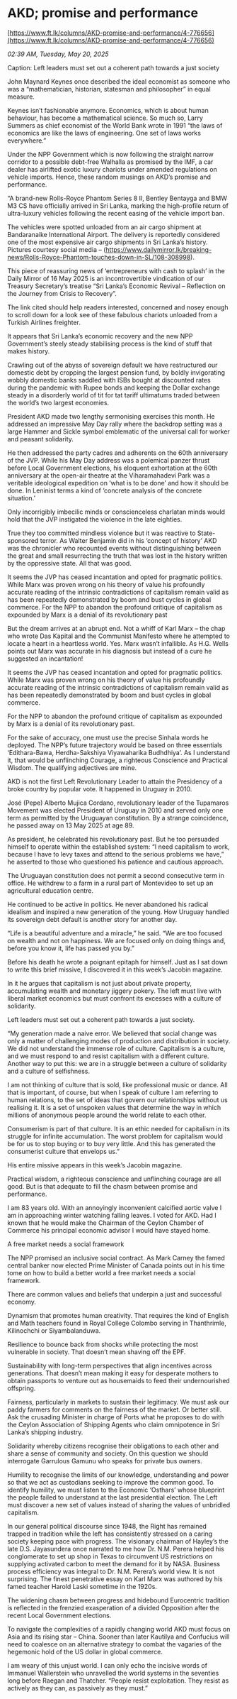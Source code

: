 # AKD; promise and performance

[https://www.ft.lk/columns/AKD-promise-and-performance/4-776656](https://www.ft.lk/columns/AKD-promise-and-performance/4-776656)

*02:39 AM, Tuesday, May 20, 2025*

Caption: Left leaders must set out a coherent path towards a just society

John Maynard Keynes once described the ideal economist as someone who was a “mathematician, historian, statesman and philosopher” in equal measure.

Keynes isn’t fashionable anymore. Economics, which is about human behaviour, has become a mathematical science. So much so, Larry Summers as chief economist of the World Bank wrote in 1991 “the laws of economics are like the laws of engineering. One set of laws works everywhere.”

Under the NPP Government which is now following the straight narrow corridor to a possible debt-free Walhalla as promised by the IMF, a car dealer has airlifted exotic luxury chariots under amended regulations on vehicle imports. Hence, these random musings on AKD’s promise and performance.

“A brand-new Rolls-Royce Phantom Series 8 II, Bentley Bentayga and BMW M3 CS have officially arrived in Sri Lanka, marking the high-profile return of ultra-luxury vehicles following the recent easing of the vehicle import ban.

The vehicles were spotted unloaded from an air cargo shipment at Bandaranaike International Airport. The delivery is reportedly considered one of the most expensive air cargo shipments in Sri Lanka’s history. Pictures courtesy social media – (https://www.dailymirror.lk/breaking-news/Rolls-Royce-Phantom-touches-down-in-SL/108-308998).

This piece of reassuring news of ‘entrepreneurs with cash to splash’ in the Daily Mirror of 16 May 2025 is an incontrovertible vindication of our Treasury Secretary’s treatise “Sri Lanka’s Economic Revival – Reflection on the Journey from Crisis to Recovery”.

The link cited should help readers interested, concerned and nosey enough to scroll down for a look see of these fabulous chariots unloaded from a Turkish Airlines freighter.

It appears that Sri Lanka’s economic recovery and the new NPP Government’s steely steady stabilising process is the kind of stuff that makes history.

Crawling out of the abyss of sovereign default we have restructured our domestic debt by cropping the largest pension fund, by boldly invigorating wobbly domestic banks saddled with ISBs bought at discounted rates during the pandemic with Rupee bonds and keeping the Dollar exchange steady in a disorderly world of tit for tat tariff ultimatums traded between the world’s two largest economies.

President AKD made two lengthy sermonising exercises this month. He addressed an impressive May Day rally where the backdrop setting was a large Hammer and Sickle symbol emblematic of the universal call for worker and peasant solidarity.

He then addressed the party cadres and adherents on the 60th anniversary of the JVP. While his May Day address was a polemical panzer thrust before Local Government elections, his eloquent exhortation at the 60th anniversary at the open-air theatre at the Viharamahadevi Park was a veritable ideological expedition on ‘what is to be done’ and how it should be done. In Leninist terms a kind of ‘concrete analysis of the concrete situation.’

Only incorrigibly imbecilic minds or conscienceless charlatan minds would hold that the JVP instigated the violence in the late eighties.

True they too committed mindless violence but it was reactive to State-sponsored terror. As Walter Benjamin did in his ‘concept of history’ AKD was the chronicler who recounted events without distinguishing between the great and small resurrecting the truth that was lost in the history written by the oppressive state. All that was good.

It seems the JVP has ceased incantation and opted for pragmatic politics. While Marx was proven wrong on his theory of value his profoundly accurate reading of the intrinsic contradictions of capitalism remain valid as has been repeatedly demonstrated by boom and bust cycles in global commerce. For the NPP to abandon the profound critique of capitalism as expounded by Marx is a denial of its revolutionary past

But the dream arrives at an abrupt end. Not a whiff of Karl Marx – the chap who wrote Das Kapital and the Communist Manifesto where he attempted to locate a heart in a heartless world. Yes. Marx wasn’t infallible. As H.G. Wells points out Marx was accurate in his diagnosis but instead of a cure he suggested an incantation!

It seems the JVP has ceased incantation and opted for pragmatic politics. While Marx was proven wrong on his theory of value his profoundly accurate reading of the intrinsic contradictions of capitalism remain valid as has been repeatedly demonstrated by boom and bust cycles in global commerce.

For the NPP to abandon the profound critique of capitalism as expounded by Marx is a denial of its revolutionary past.

For the sake of accuracy, one must use the precise Sinhala words he deployed. The NPP’s future trajectory would be based on three essentials ‘Edithara-Bawa, Herdha-Sakshiya Viyawaharika Budhdhiya’. As I understand it, that would be unflinching Courage, a righteous Conscience and Practical Wisdom. The qualifying adjectives are mine.

AKD is not the first Left Revolutionary Leader to attain the Presidency of a broke country by popular vote. It happened in Uruguay in 2010.

José (Pepe) Alberto Mujica Cordano, revolutionary leader of the Tupamaros Movement was elected President of Uruguay in 2010 and served only one term as permitted by the Uruguayan constitution. By a strange coincidence, he passed away on 13 May 2025 at age 89.

As president, he celebrated his revolutionary past. But he too persuaded himself to operate within the established system: “I need capitalism to work, because I have to levy taxes and attend to the serious problems we have,” he asserted to those who questioned his patience and cautious approach.

The Uruguayan constitution does not permit a second consecutive term in office. He withdrew to a farm in a rural part of Montevideo to set up an agricultural education centre.

He continued to be active in politics. He never abandoned his radical idealism and inspired a new generation of the young. How Uruguay handled its sovereign debt default is another story for another day.

“Life is a beautiful adventure and a miracle,” he said. “We are too focused on wealth and not on happiness. We are focused only on doing things and, before you know it, life has passed you by.”

Before his death he wrote a poignant epitaph for himself. Just as I sat down to write this brief missive, I discovered it in this week’s Jacobin magazine.

In it he argues that capitalism is not just about private property, accumulating wealth and monetary jiggery pokery. The left must live with liberal market economics but must confront its excesses with a culture of solidarity.

Left leaders must set out a coherent path towards a just society.

“My generation made a naive error. We believed that social change was only a matter of challenging modes of production and distribution in society. We did not understand the immense role of culture. Capitalism is a culture, and we must respond to and resist capitalism with a different culture. Another way to put this: we are in a struggle between a culture of solidarity and a culture of selfishness.

I am not thinking of culture that is sold, like professional music or dance. All that is important, of course, but when I speak of culture I am referring to human relations, to the set of ideas that govern our relationships without us realising it. It is a set of unspoken values that determine the way in which millions of anonymous people around the world relate to each other.

Consumerism is part of that culture. It is an ethic needed for capitalism in its struggle for infinite accumulation. The worst problem for capitalism would be for us to stop buying or to buy very little. And this has generated the consumerist culture that envelops us.”

His entire missive appears in this week’s Jacobin magazine.

Practical wisdom, a righteous conscience and unflinching courage are all good. But is that adequate to fill the chasm between promise and performance.

I am 83 years old. With an annoyingly inconvenient calcified aortic valve I am in approaching winter watching falling leaves. I voted for AKD. Had I known that he would make the Chairman of the Ceylon Chamber of Commerce his principal economic advisor I would have stayed home.

A free market needs a social framework

The NPP promised an inclusive social contract. As Mark Carney the famed central banker now elected Prime Minister of Canada points out in his time tome on how to build a better world a free market needs a social framework.

There are common values and beliefs that underpin a just and successful economy.

Dynamism that promotes human creativity. That requires the kind of English and Math teachers found in Royal College Colombo serving in Thanthrimle, Kilinochchi or Siyambalanduwa.

Resilience to bounce back from shocks while protecting the most vulnerable in society. That doesn’t mean shaving off the EPF.

Sustainability with long-term perspectives that align incentives across generations. That doesn’t mean making it easy for desperate mothers to obtain passports to venture out as housemaids to feed their undernourished offspring.

Fairness, particularly in markets to sustain their legitimacy. We must ask our paddy farmers for comments on the fairness of the market. Or better still. Ask the crusading Minister in charge of Ports what he proposes to do with the Ceylon Association of Shipping Agents who claim omnipotence in Sri Lanka’s shipping industry.

Solidarity whereby citizens recognise their obligations to each other and share a sense of community and society. On this question we should interrogate Garrulous Gamunu who speaks for private bus owners.

Humility to recognise the limits of our knowledge, understanding and power so that we act as custodians seeking to improve the common good. To identify humility, we must listen to the Economic ‘Osthars’ whose blueprint the people failed to understand at the last presidential election. The Left must discover a new set of values instead of sharing the values of unbridled capitalism.

In our general political discourse since 1948, the Right has remained trapped in tradition while the left has consistently stressed on a caring society keeping pace with progress. The visionary chairman of Hayley’s the late D.S. Jayasundera once narrated to me how Dr. N.M. Perera helped his conglomerate to set up shop in Texas to circumvent US restrictions on supplying activated carbon to meet the demand for it by NASA. Business process efficiency was integral to Dr. N.M. Perera’s world view. It is not surprising. The finest penetrative essay on Karl Marx was authored by his famed teacher Harold Laski sometime in the 1920s.

The widening chasm between progress and hidebound Eurocentric tradition is reflected in the frenzied exasperation of a divided Opposition after the recent Local Government elections.

To navigate the complexities of a rapidly changing world AKD must focus on Asia and its rising star – China. Sooner than later Kautilya and Confucius will need to coalesce on an alternative strategy to combat the vagaries of the hegemonic hold of the US dollar in global commerce.

I am weary of this unjust world. I can only echo the incisive words of Immanuel Wallerstein who unravelled the world systems in the seventies long before Raegan and Thatcher. “People resist exploitation. They resist as actively as they can, as passively as they must.”

